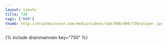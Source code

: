 ```yaml
--- 
layout: sieutv
title: 730
tags: ["000"]
thumb: http://drainmainvein.com/media/videos/tmb/000/000/730/player.jpg
---
```

{% include drainmainvein key="730" %} 
